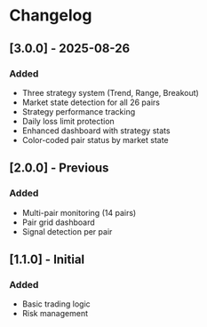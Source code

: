 ﻿# Changelog

## [3.0.0] - 2025-08-26
### Added
- Three strategy system (Trend, Range, Breakout)
- Market state detection for all 26 pairs
- Strategy performance tracking
- Daily loss limit protection
- Enhanced dashboard with strategy stats
- Color-coded pair status by market state

## [2.0.0] - Previous
### Added
- Multi-pair monitoring (14 pairs)
- Pair grid dashboard
- Signal detection per pair

## [1.1.0] - Initial
### Added
- Basic trading logic
- Risk management
